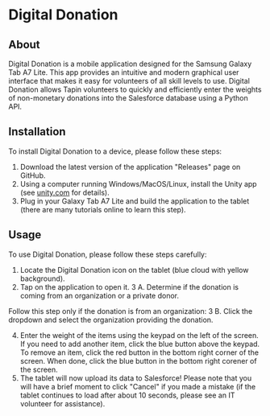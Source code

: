 # Digital Donation
## About
Digital Donation is a mobile application designed for the Samsung Galaxy Tab A7 Lite. This app provides an intuitive and modern graphical user interface that makes it easy for volunteers of all skill levels to use. Digital Donation allows Tapin volunteers to quickly and efficiently enter the weights of non-monetary donations into the Salesforce database using a Python API.
## Installation
To install Digital Donation to a device, please follow these steps:
1. Download the latest version of the application "Releases" page on GitHub.
2. Using a computer running Windows/MacOS/Linux, install the Unity app (see [unity.com](https://www.unity.com) for details).
3. Plug in your Galaxy Tab A7 Lite and build the application to the tablet (there are many tutorials online to learn this step).
## Usage
To use Digital Donation, please follow these steps carefully:
1. Locate the Digital Donation icon on the tablet (blue cloud with yellow background).
2. Tap on the application to open it.
3 A. Determine if the donation is coming from an organization or a private donor.

Follow this step only if the donation is from an organization:
3 B. Click the dropdown and select the organization providing the donation.

4. Enter the weight of the items using the keypad on the left of the screen. If you need to add another item, click the blue button above the keypad. To remove an item, click the red button in the bottom right corner of the screen. When done, click the blue button in the bottom right corener of the screen.
5. The tablet will now upload its data to Salesforce! Please note that you will have a brief moment to click "Cancel" if you made a mistake (if the tablet continues to load after about 10 seconds, please see an IT volunteer for assistance).
